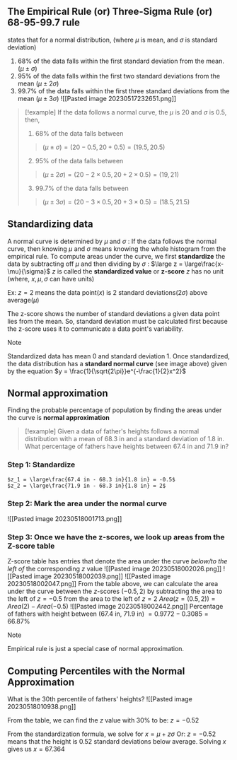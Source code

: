 ## The Empirical Rule (or) Three-Sigma Rule (or) 68-95-99.7 rule
states that for a normal distribution, (where $\mu$ is mean, and $\sigma$ is standard deviation)
1. 68% of the data falls within the first standard deviation from the mean. $(\mu \pm \sigma)$
2. 95% of the data falls within the first two standard deviations from the mean $(\mu \pm 2\sigma)$
3. 99.7% of the data falls within the first three standard deviations from the mean $(\mu \pm 3\sigma)$
![[Pasted image 20230517232651.png]]
> [!example]
> If the data follows a normal curve, the $\mu$ is 20 and $\sigma$ is 0.5, then,
> 1. 68% of the data falls between
> >   $(\mu \pm \sigma) = (20 - 0.5, 20 + 0.5) = (19.5, 20.5)$
> 2. 95% of the data falls between
> >   $(\mu \pm 2\sigma) = (20 - 2\times0.5, 20 + 2\times0.5) = (19, 21)$
> 3. 99.7% of the data falls between
> >   $(\mu \pm 3\sigma) = (20 - 3\times0.5, 20 + 3\times0.5) = (18.5, 21.5)$

## Standardizing data
A normal curve is determined by $\mu$ and $\sigma$ : If the data follows the normal curve, then knowing $\mu$ and $\sigma$ means knowing the whole histogram from the empirical rule.
To compute areas under the curve, we first **standardize** the data by subtracting off  $\mu$ and then dividing by $\sigma$ : 
	$\large z = \large\frac{x-\mu}{\sigma}$
$z$ is called the **standardized value** or **z-score**
$z$ has no unit (where, $x, \mu, \sigma$ can have units)

Ex: $z = 2$ means the data point$(x)$ is 2 standard deviations$(2\sigma)$ above average$(\mu)$

The z-score shows the number of standard deviations a given data point lies from the mean. So, standard deviation must be calculated first because the z-score uses it to communicate a data point's variability.

> [!note]
> Standardized data has mean 0 and standard deviation 1.
> Once standardized, the data distribution has a **standard normal curve** (see image above) given by the equation $y = \frac{1}{\sqrt{2\pi}}e^{-\frac{1}{2}x^2}$

## Normal approximation
Finding the probable percentage of population by finding the areas under the curve is **normal approximation**

>[!example]
> Given a data of father's heights follows a normal distribution with a mean of 68.3 in and a standard deviation of 1.8 in.
> What percentage of fathers have heights between 67.4 in and 71.9 in?

### Step 1: Standardize
	$z_1 = \large\frac{67.4 in - 68.3 in}{1.8 in} = -0.5$
	$z_2 = \large\frac{71.9 in - 68.3 in}{1.8 in} = 2$

### Step 2: Mark the area under the normal curve
![[Pasted image 20230518001713.png]]

### Step 3: Once we have the z-scores, we look up areas from the Z-score table
Z-score table has entries that denote the area under the curve *below/to the left of* the corresponding $z$ value 
![[Pasted image 20230518002026.png]]
![[Pasted image 20230518002039.png]]
![[Pasted image 20230518002047.png]]
From the table above, we can calculate the area under the curve between the $z$-scores $(-0.5, 2)$ by subtracting the area to the left of $z=-0.5$ from the area to the left of $z=2$
	$Area(z=(0.5,2)) = Area(2) - Area(-0.5)$
![[Pasted image 20230518002442.png]]
Percentage of fathers with height between (67.4 in, 71.9 in) 
$=0.9772 - 0.3085 = 66.87\%$
> [!note]
> Empirical rule is just a special case of normal approximation.

## Computing Percentiles with the Normal Approximation

What is the 30th percentile of fathers' heights?
![[Pasted image 20230518010938.png]]

From the table, we can find the $z$ value with 30% to be: $z = -0.52$

From the standardization formula, we solve for $x = \mu + z\sigma$
Or: $z = -0.52$ means that the height is 0.52 standard deviations below average.
Solving $x$ gives us $x=67.364$
